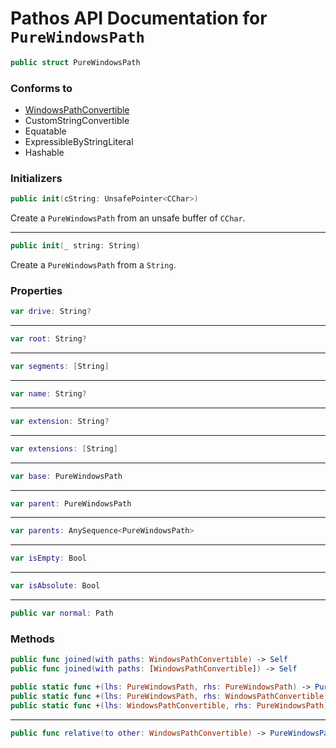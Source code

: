 # Pathos API Documentation for `PureWindowsPath`

```swift
public struct PureWindowsPath
```

### Conforms to

* [WindowsPathConvertible][]
* CustomStringConvertible
* Equatable
* ExpressibleByStringLiteral
* Hashable

### Initializers

```swift
public init(cString: UnsafePointer<CChar>)
```
Create a `PureWindowsPath` from an unsafe buffer of `CChar`.

***
```swift
public init(_ string: String)
```

Create a `PureWindowsPath` from a `String`.

### Properties

```swift
var drive: String?
```

***

```swift
var root: String?
```

***

```swift
var segments: [String]
```

***

```swift
var name: String?
```

***

```swift
var extension: String?
```

***

```swift
var extensions: [String]
```

***

```swift
var base: PureWindowsPath
```

***

```swift
var parent: PureWindowsPath
```

***

```swift
var parents: AnySequence<PureWindowsPath>
```

***

```swift
var isEmpty: Bool
```

***

```swift
var isAbsolute: Bool
```
***

```swift
public var normal: Path
```

### Methods

```swift
public func joined(with paths: WindowsPathConvertible) -> Self
public func joined(with paths: [WindowsPathConvertible]) -> Self
```

```swift
public static func +(lhs: PureWindowsPath, rhs: PureWindowsPath) -> PureWindowsPath
public static func +(lhs: PureWindowsPath, rhs: WindowsPathConvertible) -> PureWindowsPath
public static func +(lhs: WindowsPathConvertible, rhs: PureWindowsPath) -> PureWindowsPath
```

***

```swift
public func relative(to other: WindowsPathConvertible) -> PureWindowsPath
```

[WindowsPathConvertible]: WindowsPathConvertible.md
